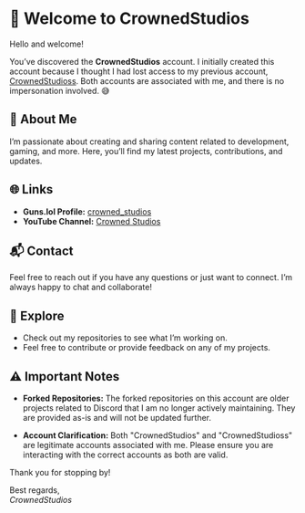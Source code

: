 # 👋 Welcome to CrownedStudios

Hello and welcome!

You’ve discovered the **CrownedStudios** account. I initially created this account because I thought I had lost access to my previous account, [CrownedStudioss](https://github.com/CrownedStudioss). Both accounts are associated with me, and there is no impersonation involved. 😅

## 📂 About Me

I’m passionate about creating and sharing content related to development, gaming, and more. Here, you’ll find my latest projects, contributions, and updates.

## 🌐 Links

- **Guns.lol Profile:** [crowned_studios](https://guns.lol/crowned_studios)
- **YouTube Channel:** [Crowned Studios](https://www.youtube.com/channel/UCnFgoPWN4iYtA42Mexf_7cw)

## 📬 Contact

Feel free to reach out if you have any questions or just want to connect. I’m always happy to chat and collaborate!

## 🚀 Explore

- Check out my repositories to see what I’m working on.
- Feel free to contribute or provide feedback on any of my projects.

## ⚠️ Important Notes

- **Forked Repositories:** The forked repositories on this account are older projects related to Discord that I am no longer actively maintaining. They are provided as-is and will not be updated further.

- **Account Clarification:** Both "CrownedStudios" and "CrownedStudioss" are legitimate accounts associated with me. Please ensure you are interacting with the correct accounts as both are valid.

Thank you for stopping by!

Best regards,  
*CrownedStudios*
